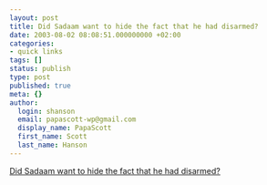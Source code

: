 ```yaml
---
layout: post
title: Did Sadaam want to hide the fact that he had disarmed?
date: 2003-08-02 08:08:51.000000000 +02:00
categories:
- quick links
tags: []
status: publish
type: post
published: true
meta: {}
author:
  login: shanson
  email: papascott-wp@gmail.com
  display_name: PapaScott
  first_name: Scott
  last_name: Hanson
---
```

<p><a title="Was _he_ the one who forged the 'yellowcake' documents?" href="http://talkingpointsmemo.com/aug0301.html#0802031241am">Did Sadaam want to hide the fact that he had disarmed?</a></p>
